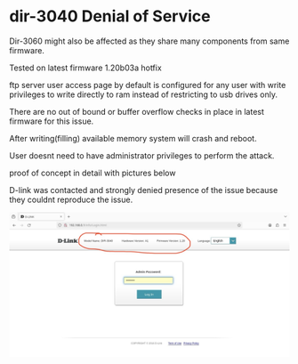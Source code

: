 # dir-3040 Denial of Service
Dir-3060 might also be affected as they share many components from same firmware.

Tested on latest firmware 1.20b03a hotfix

ftp server user access page by default is configured for any user with write privileges to write directly to ram instead of restricting to usb drives only.

There are no out of bound or buffer overflow checks in place in latest firmware for this issue.

After writing(filling) available memory system will crash and reboot.

User doesnt need to have administrator privileges to perform the attack.

proof of concept in detail with pictures below

D-link was contacted and strongly denied presence of the issue because they couldnt reproduce the issue.

![Screenshot](IMG_7075.png)
